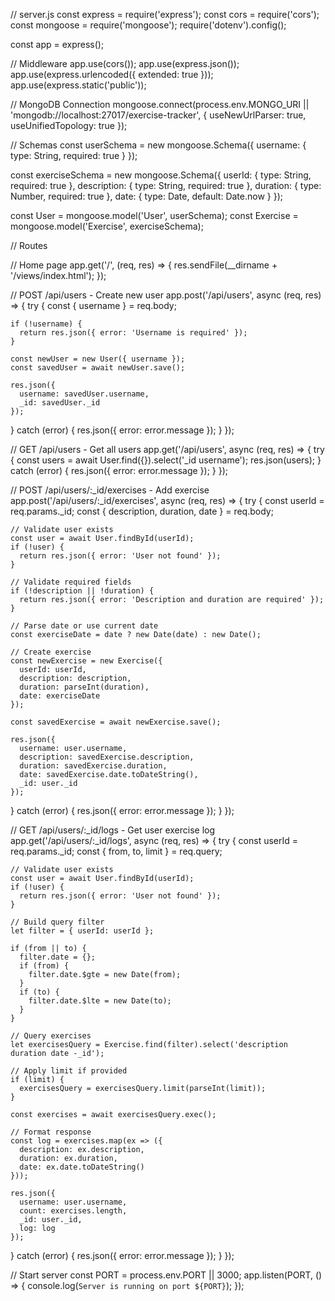 // server.js
const express = require('express');
const cors = require('cors');
const mongoose = require('mongoose');
require('dotenv').config();

const app = express();

// Middleware
app.use(cors());
app.use(express.json());
app.use(express.urlencoded({ extended: true }));
app.use(express.static('public'));

// MongoDB Connection
mongoose.connect(process.env.MONGO_URI || 'mongodb://localhost:27017/exercise-tracker', {
  useNewUrlParser: true,
  useUnifiedTopology: true
});

// Schemas
const userSchema = new mongoose.Schema({
  username: { type: String, required: true }
});

const exerciseSchema = new mongoose.Schema({
  userId: { type: String, required: true },
  description: { type: String, required: true },
  duration: { type: Number, required: true },
  date: { type: Date, default: Date.now }
});

const User = mongoose.model('User', userSchema);
const Exercise = mongoose.model('Exercise', exerciseSchema);

// Routes

// Home page
app.get('/', (req, res) => {
  res.sendFile(__dirname + '/views/index.html');
});

// POST /api/users - Create new user
app.post('/api/users', async (req, res) => {
  try {
    const { username } = req.body;
    
    if (!username) {
      return res.json({ error: 'Username is required' });
    }

    const newUser = new User({ username });
    const savedUser = await newUser.save();
    
    res.json({
      username: savedUser.username,
      _id: savedUser._id
    });
  } catch (error) {
    res.json({ error: error.message });
  }
});

// GET /api/users - Get all users
app.get('/api/users', async (req, res) => {
  try {
    const users = await User.find({}).select('_id username');
    res.json(users);
  } catch (error) {
    res.json({ error: error.message });
  }
});

// POST /api/users/:_id/exercises - Add exercise
app.post('/api/users/:_id/exercises', async (req, res) => {
  try {
    const userId = req.params._id;
    const { description, duration, date } = req.body;

    // Validate user exists
    const user = await User.findById(userId);
    if (!user) {
      return res.json({ error: 'User not found' });
    }

    // Validate required fields
    if (!description || !duration) {
      return res.json({ error: 'Description and duration are required' });
    }

    // Parse date or use current date
    const exerciseDate = date ? new Date(date) : new Date();

    // Create exercise
    const newExercise = new Exercise({
      userId: userId,
      description: description,
      duration: parseInt(duration),
      date: exerciseDate
    });

    const savedExercise = await newExercise.save();

    res.json({
      username: user.username,
      description: savedExercise.description,
      duration: savedExercise.duration,
      date: savedExercise.date.toDateString(),
      _id: user._id
    });
  } catch (error) {
    res.json({ error: error.message });
  }
});

// GET /api/users/:_id/logs - Get user exercise log
app.get('/api/users/:_id/logs', async (req, res) => {
  try {
    const userId = req.params._id;
    const { from, to, limit } = req.query;

    // Validate user exists
    const user = await User.findById(userId);
    if (!user) {
      return res.json({ error: 'User not found' });
    }

    // Build query filter
    let filter = { userId: userId };

    if (from || to) {
      filter.date = {};
      if (from) {
        filter.date.$gte = new Date(from);
      }
      if (to) {
        filter.date.$lte = new Date(to);
      }
    }

    // Query exercises
    let exercisesQuery = Exercise.find(filter).select('description duration date -_id');

    // Apply limit if provided
    if (limit) {
      exercisesQuery = exercisesQuery.limit(parseInt(limit));
    }

    const exercises = await exercisesQuery.exec();

    // Format response
    const log = exercises.map(ex => ({
      description: ex.description,
      duration: ex.duration,
      date: ex.date.toDateString()
    }));

    res.json({
      username: user.username,
      count: exercises.length,
      _id: user._id,
      log: log
    });
  } catch (error) {
    res.json({ error: error.message });
  }
});

// Start server
const PORT = process.env.PORT || 3000;
app.listen(PORT, () => {
  console.log(`Server is running on port ${PORT}`);
});